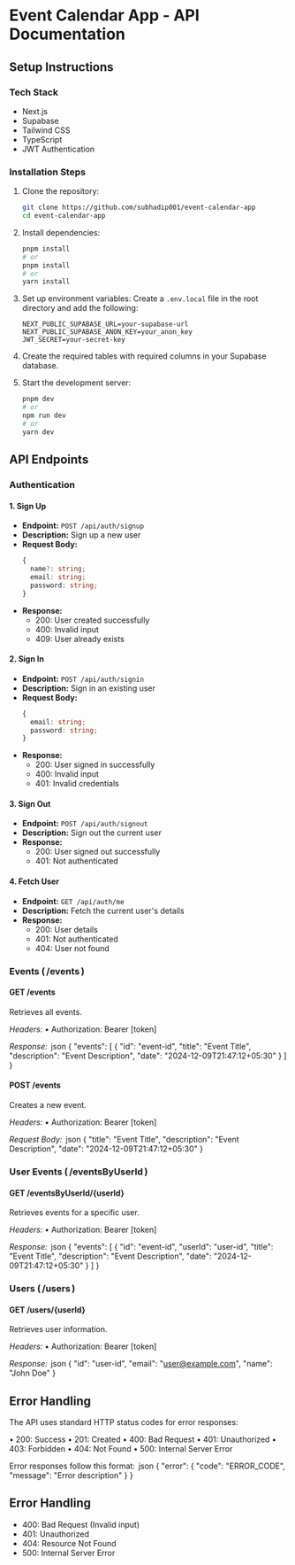 # Event Calendar App - API Documentation

## Setup Instructions

### Tech Stack

- Next.js
- Supabase
- Tailwind CSS
- TypeScript
- JWT Authentication

### Installation Steps

1. Clone the repository:

   ```bash
   git clone https://github.com/subhadip001/event-calendar-app
   cd event-calendar-app
   ```

2. Install dependencies:

   ```bash
   pnpm install
   # or
   pnpm install
   # or
   yarn install
   ```

3. Set up environment variables:
   Create a `.env.local` file in the root directory and add the following:

   ```
   NEXT_PUBLIC_SUPABASE_URL=your-supabase-url
   NEXT_PUBLIC_SUPABASE_ANON_KEY=your_anon_key
   JWT_SECRET=your-secret-key
   ```

4. Create the required tables with required columns in your Supabase database.

5. Start the development server:
   ```bash
   pnpm dev
   # or
   npm run dev
   # or
   yarn dev
   ```

## API Endpoints

### Authentication

#### 1. Sign Up

- **Endpoint:** `POST /api/auth/signup`
- **Description:** Sign up a new user
- **Request Body:**
  ```typescript
  {
    name?: string;
    email: string;
    password: string;
  }
  ```
- **Response:**
  - 200: User created successfully
  - 400: Invalid input
  - 409: User already exists

#### 2. Sign In

- **Endpoint:** `POST /api/auth/signin`
- **Description:** Sign in an existing user
- **Request Body:**
  ```typescript
  {
    email: string;
    password: string;
  }
  ```
- **Response:**
  - 200: User signed in successfully
  - 400: Invalid input
  - 401: Invalid credentials

#### 3. Sign Out

- **Endpoint:** `POST /api/auth/signout`
- **Description:** Sign out the current user
- **Response:**
  - 200: User signed out successfully
  - 401: Not authenticated

#### 4. Fetch User

- **Endpoint:** `GET /api/auth/me`
- **Description:** Fetch the current user's details
- **Response:**
  - 200: User details
  - 401: Not authenticated
  - 404: User not found

### Events (⁠ /events ⁠)

#### GET /events

Retrieves all events.

_Headers:_
•⁠ ⁠Authorization: Bearer [token]

_Response:_
⁠ json
{
"events": [
{
"id": "event-id",
"title": "Event Title",
"description": "Event Description",
"date": "2024-12-09T21:47:12+05:30"
}
]
}
 ⁠

#### POST /events

Creates a new event.

_Headers:_
•⁠ ⁠Authorization: Bearer [token]

_Request Body:_
⁠ json
{
"title": "Event Title",
"description": "Event Description",
"date": "2024-12-09T21:47:12+05:30"
}
 ⁠

### User Events (⁠ /eventsByUserId ⁠)

#### GET /eventsByUserId/{userId}

Retrieves events for a specific user.

_Headers:_
•⁠ ⁠Authorization: Bearer [token]

_Response:_
⁠ json
{
"events": [
{
"id": "event-id",
"userId": "user-id",
"title": "Event Title",
"description": "Event Description",
"date": "2024-12-09T21:47:12+05:30"
}
]
}
 ⁠

### Users (⁠ /users ⁠)

#### GET /users/{userId}

Retrieves user information.

_Headers:_
•⁠ ⁠Authorization: Bearer [token]

_Response:_
⁠ json
{
"id": "user-id",
"email": "user@example.com",
"name": "John Doe"
}
 ⁠

## Error Handling

The API uses standard HTTP status codes for error responses:

•⁠ ⁠200: Success
•⁠ ⁠201: Created
•⁠ ⁠400: Bad Request
•⁠ ⁠401: Unauthorized
•⁠ ⁠403: Forbidden
•⁠ ⁠404: Not Found
•⁠ ⁠500: Internal Server Error

Error responses follow this format:
⁠ json
{
"error": {
"code": "ERROR_CODE",
"message": "Error description"
}
}
 ⁠

## Error Handling

- 400: Bad Request (Invalid input)
- 401: Unauthorized
- 404: Resource Not Found
- 500: Internal Server Error

